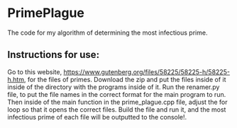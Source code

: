 # PrimePlague
The code for my algorithm of determining the most infectious prime.

## Instructions for use:
Go to this website, https://www.gutenberg.org/files/58225/58225-h/58225-h.htm, for the files of primes. Download the zip and put the files inside of it inside of the directory with the programs inside of it. Run the renamer.py file, to put the file names in the correct format for the main program to run. Then inside of the main function in the prime_plague.cpp file, adjust the for loop so that it opens the correct files. Build the file and run it, and the most infectious prime of each file will be outputted to the console!.
